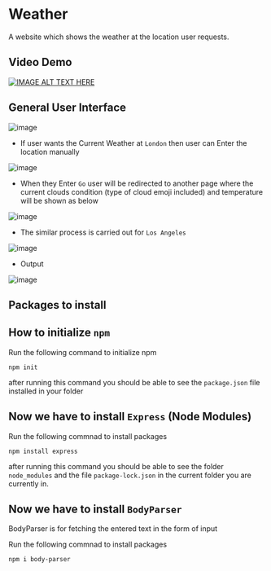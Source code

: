 # Weather
A website which shows the weather at the location user requests.

## Video Demo
[![IMAGE ALT TEXT HERE](https://img.youtube.com/vi/YD59aS5zJYY/0.jpg)](https://www.youtube.com/watch?v=YD59aS5zJYY)

General User Interface
---

![image](https://user-images.githubusercontent.com/94986564/209655326-8e836743-1f22-426b-bde4-cbbdacb3606e.png)

* If user wants the Current Weather at `London` then user can Enter the location manually

![image](https://user-images.githubusercontent.com/94986564/209655115-57633eaf-0c90-4541-9749-f790ba2c36df.png)

* When they Enter `Go` user will be redirected to another page where the current clouds condition (type of cloud emoji included) and temperature will be shown as below

![image](https://github.com/Raviteja654321/Weather/assets/94986564/42a7596c-486f-4002-ad79-d6a6f8a05e8e)


* The similar process is carried out for `Los Angeles`

![image](https://user-images.githubusercontent.com/94986564/209655026-f0eb3a68-4e26-4d24-ad2f-bb1d1cb4bfed.png)

* Output

![image](https://github.com/Raviteja654321/Weather/assets/94986564/63502547-a720-45b0-bae6-355d2cbd756d)


Packages to install 
---

How to initialize `npm`
---

Run the following command to initialize npm

`npm init`

after running this command you should be able to see the `package.json` file installed in your folder

Now we have to install `Express` (Node Modules)
---

Run the following commnad to install packages

`npm install express`

after running this command you should be able to see the folder `node_modules` and the file `package-lock.json` in the current folder you are currently in.

Now we have to install `BodyParser`
--
<p>BodyParser is for fetching the entered text in the form of input<p>

Run the following commnad to install packages

`npm i body-parser`
